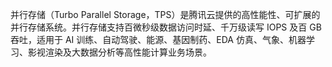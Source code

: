并行存储（Turbo Parallel Storage，TPS）是腾讯云提供的高性能性、可扩展的并行存储系统。并行存储支持百微秒级数据访问时延、千万级读写 IOPS 及百 GB 吞吐，适用于 AI 训练、自动驾驶、能源、基因制药、EDA 仿真、气象、机器学习、影视渲染及大数据分析等高性能计算业务场景。
